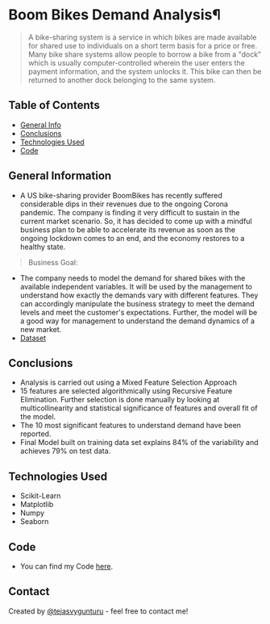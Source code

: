 # Boom Bikes Demand Analysis¶

> A bike-sharing system is a service in which bikes are made available for shared use to individuals on a short term basis for a price or free. Many bike share systems allow people to borrow a bike from a "dock" which is usually computer-controlled wherein the user enters the payment information, and the system unlocks it. This bike can then be returned to another dock belonging to the same system.

## Table of Contents
* [General Info](#general-information)
* [Conclusions](#conclusions)
* [Technologies Used](#technologies-used)
* [Code](#code)

<!-- You can include any other section that is pertinent to your problem -->

## General Information
- A US bike-sharing provider BoomBikes has recently suffered considerable dips in their revenues due to the ongoing Corona pandemic. The company is finding it very difficult to sustain in the current market scenario. So, it has decided to come up with a mindful business plan to be able to accelerate its revenue as soon as the ongoing lockdown comes to an end, and the economy restores to a healthy state.
> Business Goal: 
- The company needs to model the demand for shared bikes with the available independent variables. It will be used by the management to understand how exactly the demands vary with different features. They can accordingly manipulate the business strategy to meet the demand levels and meet the customer's expectations. Further, the model will be a good way for management to understand the demand dynamics of a new market.
- <a href="https://github.com/tejasvygunturu/Boom_Bikes_Demand_Analysis/blob/main/day.csv">Dataset</a>

<!-- You don't have to answer all the questions - just the ones relevant to your project. -->

## Conclusions
- Analysis is carried out using a Mixed Feature Selection Approach
- 15 features are selected algorithmically using Recursive Feature Elimination. Further selection is done manually by looking at multicollinearity and statistical significance of features and overall fit of the model.
- The 10 most significant features to understand demand have been reported.
- Final Model built on training data set explains 84% of the variability and achieves 79% on test data.

<!-- You don't have to answer all the questions - just the ones relevant to your project. -->


## Technologies Used
- Scikit-Learn
- Matplotlib
- Numpy
- Seaborn

<!-- As the libraries versions keep on changing, it is recommended to mention the version of library used in this project -->

## Code 
- You can find my Code [here](/Boom_Bikes_Demand_Analysis.ipynb).


## Contact
Created by [@tejasvygunturu](https://github.com/tejasvygunturu) - feel free to contact me!


<!-- Optional -->
<!-- ## License -->
<!-- This project is open source and available under the [... License](). -->

<!-- You don't have to include all sections - just the one's relevant to your project -->
